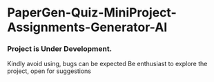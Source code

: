 # PaperGen-Quiz-MiniProject-Assignments-Generator-AI


### Project is Under Development. 
Kindly avoid using, bugs can be expected
Be enthusiast to explore the project, open for suggestions
